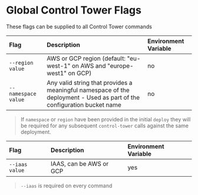 # Global Control Tower Flags

These flags can be supplied to all Control Tower commands

|**Flag**|**Description**|**Environment Variable**|
|:-|:-|:-|
|`--region value`|AWS or GCP region (default: "eu-west-1" on AWS and "europe-west1" on GCP)|no|`AWS_REGION`|
|`--namespace value`|Any valid string that provides a meaningful namespace of the deployment - Used as part of the configuration bucket name|no|`NAMESPACE`|

> If `namespace` or `region` have been provided in the initial `deploy` they will be required for any subsequent `control-tower` calls against the same deployment.

|**Flag**|**Description**|**Environment Variable**|
|:-|:-|:-|
|`--iaas value`|IAAS, can be AWS or GCP|yes|`IAAS`|

> `--iaas` is required on every command
